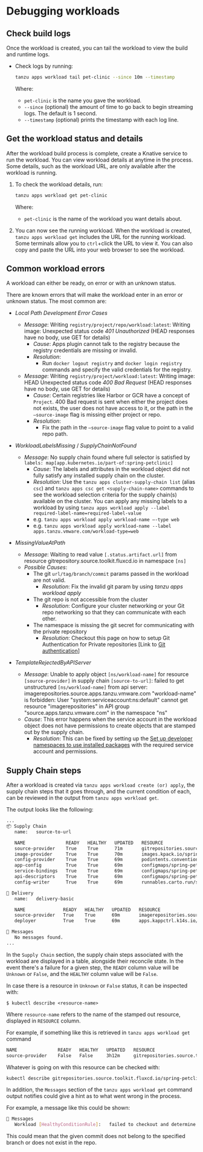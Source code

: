 # Debugging workloads

## <a id="check-build-logs"></a> Check build logs

Once the workload is created, you can tail the workload to view the build and runtime logs.

- Check logs by running:

    ```bash
    tanzu apps workload tail pet-clinic --since 10m --timestamp
    ```

    Where:

    - `pet-clinic` is the name you gave the workload.
    - `--since` (optional) the amount of time to go back to begin streaming logs. The default is 1 second.
    - `--timestamp` (optional) prints the timestamp with each log line.

## <a id="workload-status"></a> Get the workload status and details

After the workload build process is complete, create a Knative service to run the workload.
You can view workload details at anytime in the process. Some details, such as the workload URL, are only available after the workload is running.

1. To check the workload details, run:

    ```bash
    tanzu apps workload get pet-clinic
    ```

    Where:

    - `pet-clinic` is the name of the workload you want details about.

2. You can now see the running workload. When the workload is created, `tanzu apps workload get` includes the URL for the running workload. Some terminals allow you to `ctrl`+click the URL to view it. You can also copy and paste the URL into your web browser to see the workload.

## <a id="common-workload-errors"></a> Common workload errors

A workload can either be ready, on error or with an unknown status.

There are known errors that will make the workload enter in an error or unknown status. The most common are:

- *Local Path Development Error Cases*
	- *Message*: Writing `registry/project/repo/workload:latest`: Writing image: Unexpected status code *401 Unauthorized* (HEAD responses have no body, use GET for details)
		- *Cause*: Apps plugin cannot talk to the registry because the registry credentials are missing or invalid.
		- *Resolution*:
			- Run  `docker logout registry` and `docker login registry` commands and specify the valid credentials for the registry.
	- *Message*: Writing `registry/project/workload:latest`: Writing image: HEAD Unexpected status code *400 Bad Request* (HEAD responses have no body, use GET for details)
		- *Cause*: Certain registries like Harbor or GCR have a concept of `Project`. 400 Bad request is sent when either the project does not exists, the user does not have access to it, or the path in the `—source-image` flag is missing either project or repo.
		- *Resolution*:
			- Fix the path in the `—source-image` flag value to point to a valid repo path.

- *WorkloadLabelsMissing* / *SupplyChainNotFound*
	- *Message*: No supply chain found where full selector is satisfied by `labels: map[app.kubernetes.io/part-of:spring-petclinic]`
		- *Cause*: The labels and attributes in the workload object did not fully satisfy any installed supply chain on the cluster.
		- *Resolution*: Use the `tanzu apps cluster-supply-chain list` (alias `csc`) and `tanzu apps csc get <supply-chain-name>` commands to see the workload selection criteria for the supply chain(s) available on the cluster. You can apply any missing labels to a workload by using `tanzu apps workload apply --label required-label-name=required-label-value`
		- e.g. `tanzu apps workload apply workload-name —-type web`
		- e.g. `tanzu apps workload apply workload-name --label apps.tanzu.vmware.com/workload-type=web`

- *MissingValueAtPath*
	- *Message*: Waiting to read value `[.status.artifact.url]` from resource gitrepository.source.toolkit.fluxcd.io  in namespace `[ns]`
	- *Possible Causes*:
		- The git `url/tag/branch/commit` params passed in the workload are not valid.
			- *Resolution*: Fix the invalid git param by using *tanzu apps workload apply*
		- The git repo is not accessible from the cluster
			- *Resolution*: Configure your cluster networking or your Git repo networking so that they can communicate with each other.
		- The namespace is missing the git secret for communicating with the private repository
			- *Resolution*: Checkout this page on how to setup Git Authentication for Private repositories [Link to [Git authentication](https://docs.vmware.com/en/VMware-Tanzu-Application-Platform/1.1/tap/GUID-scc-git-auth.html)]

- *TemplateRejectedByAPIServer*
	- *Message*: Unable to apply object `[ns/workload-name]` for resource `[source-provider]` in supply chain `[source-to-url]`: failed to get unstructured `[ns/workload-name]` from api server: imagerepositories.source.apps.tanzu.vmware.com "workload-name" is forbidden: User "system:serviceaccount:ns:default" cannot get resource "imagerepositories" in API group "source.apps.tanzu.vmware.com" in the namespace "ns"
	- *Cause*: This error happens when the service account in the workload object does not have permissions to create objects that are stamped out by the supply chain.
		- *Resolution*: This can be fixed by setting up the [Set up developer namespaces to use installed packages](../../scst-store/developer-namespace-setup.hbs.md) with the required service account and permissions.

## <a id="steps-failure"></a> Supply Chain steps

After a workload is created via `tanzu apps workload create (or) apply`, the supply chain steps that it goes through, and the current condition of each, can be reviewed in the output from `tanzu apps workload get`.

The output looks like the following:

```bash
...
📦 Supply Chain
   name:   source-to-url

   NAME               READY   HEALTHY   UPDATED   RESOURCE
   source-provider    True    True      71m       gitrepositories.source.toolkit.fluxcd.io/spring-petclinic
   image-provider     True    True      70m       images.kpack.io/spring-petclinic
   config-provider    True    True      69m       podintents.conventions.carto.run/spring-petclinic
   app-config         True    True      69m       configmaps/spring-petclinic
   service-bindings   True    True      69m       configmaps/spring-petclinic-with-claims
   api-descriptors    True    True      69m       configmaps/spring-petclinic-with-api-descriptors
   config-writer      True    True      69m       runnables.carto.run/spring-petclinic-config-writer

🚚 Delivery
   name:   delivery-basic

   NAME              READY   HEALTHY   UPDATED   RESOURCE
   source-provider   True    True      69m       imagerepositories.source.apps.tanzu.vmware.com/spring-petclinic-delivery
   deployer          True    True      69m       apps.kappctrl.k14s.io/spring-petclinic

💬 Messages
   No messages found.
...
```

In the `Supply Chain` section, the supply chain steps associated with the workload are displayed in a table, alongside their reconcile state. In the event there's a failure for a given step, the `READY` column value will be `Unknown` or `False`, and the `HEALTHY` column value will be `False`.

In case there is a resource in `Unknown` or `False` status, it can be inspected with:
```
$ kubectl describe <resource-name>
```
Where `resource-name` refers to the name of the stamped out resource, displayed in `RESOURCE` column.

For example, if something like this is retrieved in `tanzu apps workload get` command
```bash
NAME               READY   HEALTHY   UPDATED   RESOURCE
source-provider    False   False     3h12m     gitrepositories.source.toolkit.fluxcd.io/spring-petclinic
```
Whatever is going on with this resource can be checked with:
```bash
kubectl describe gitrepositories.source.toolkit.fluxcd.io/spring-petclinic
```

In addition, the `Messages` section of the `tanzu apps workload get` command output notifies could give a hint as to what went wrong in the process.

For example, a message like this could be shown:
```bash
💬 Messages
   Workload [HealthyConditionRule]:   failed to checkout and determine revision: failed to resolve commit object for '425ae9a2a2f84d195a9f3862668e8b2abf81418a': object not found
```
This could mean that the given commit does not belong to the specified branch or does not exist in the repo.